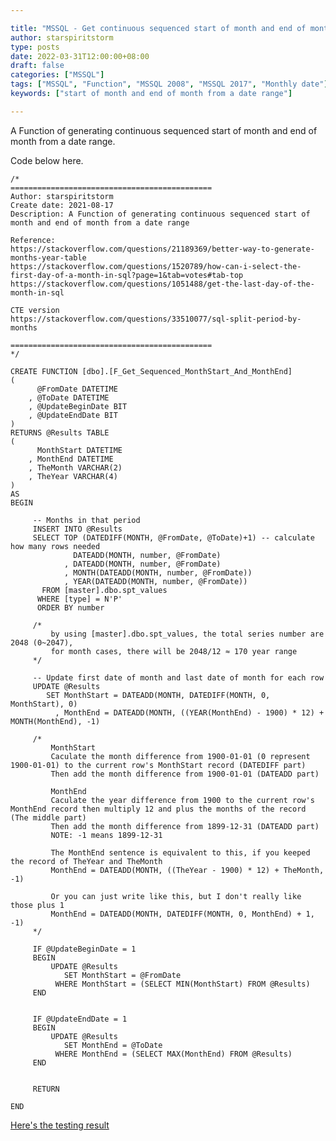 ```yaml
---

title: "MSSQL - Get continuous sequenced start of month and end of month from a date range"
author: starspiritstorm
type: posts
date: 2022-03-31T12:00:00+08:00
draft: false
categories: ["MSSQL"]
tags: ["MSSQL", "Function", "MSSQL 2008", "MSSQL 2017", "Monthly date"]
keywords: ["start of month and end of month from a date range"]

---
```



A Function of generating continuous sequenced start of month and end of month from a date range.


<!--more-->


Code below here.


	/*
	=============================================
	Author:	starspiritstorm
	Create date: 2021-08-17
	Description: A Function of generating continuous sequenced start of month and end of month from a date range 

	Reference: 
	https://stackoverflow.com/questions/21189369/better-way-to-generate-months-year-table
	https://stackoverflow.com/questions/1520789/how-can-i-select-the-first-day-of-a-month-in-sql?page=1&tab=votes#tab-top
	https://stackoverflow.com/questions/1051488/get-the-last-day-of-the-month-in-sql

	CTE version
	https://stackoverflow.com/questions/33510077/sql-split-period-by-months

	=============================================
	*/

	CREATE FUNCTION [dbo].[F_Get_Sequenced_MonthStart_And_MonthEnd]
	(
		  @FromDate DATETIME
		, @ToDate DATETIME
		, @UpdateBeginDate BIT
		, @UpdateEndDate BIT
	)
	RETURNS @Results TABLE 
	( 
		  MonthStart DATETIME
		, MonthEnd DATETIME 
		, TheMonth VARCHAR(2) 
		, TheYear VARCHAR(4)
	)
	AS
	BEGIN

		 -- Months in that period
		 INSERT INTO @Results
		 SELECT TOP (DATEDIFF(MONTH, @FromDate, @ToDate)+1) -- calculate how many rows needed
				  DATEADD(MONTH, number, @FromDate)
				, DATEADD(MONTH, number, @FromDate)
				, MONTH(DATEADD(MONTH, number, @FromDate))
				, YEAR(DATEADD(MONTH, number, @FromDate))
		   FROM [master].dbo.spt_values 
		  WHERE [type] = N'P' 
		  ORDER BY number

		 /*
			 by using [master].dbo.spt_values, the total series number are 2048 (0~2047), 
			 for month cases, there will be 2048/12 ≈ 170 year range
		 */

		 -- Update first date of month and last date of month for each row
		 UPDATE @Results
			SET MonthStart = DATEADD(MONTH, DATEDIFF(MONTH, 0, MonthStart), 0) 
			  , MonthEnd = DATEADD(MONTH, ((YEAR(MonthEnd) - 1900) * 12) + MONTH(MonthEnd), -1)
		 
		 /*
			 MonthStart
			 Caculate the month difference from 1900-01-01 (0 represent 1900-01-01) to the current row's MonthStart record (DATEDIFF part)
			 Then add the month difference from 1900-01-01 (DATEADD part)
		   
			 MonthEnd
			 Caculate the year difference from 1900 to the current row's MonthEnd record then multiply 12 and plus the months of the record (The middle part)
			 Then add the month difference from 1899-12-31 (DATEADD part)
			 NOTE: -1 means 1899-12-31
			 
			 The MonthEnd sentence is equivalent to this, if you keeped the record of TheYear and TheMonth
			 MonthEnd = DATEADD(MONTH, ((TheYear - 1900) * 12) + TheMonth, -1)
				
			 Or you can just write like this, but I don't really like those plus 1
			 MonthEnd = DATEADD(MONTH, DATEDIFF(MONTH, 0, MonthEnd) + 1, -1)
		 */

		 IF @UpdateBeginDate = 1
		 BEGIN
			 UPDATE @Results 
				SET MonthStart = @FromDate
			  WHERE MonthStart = (SELECT MIN(MonthStart) FROM @Results)
		 END


		 IF @UpdateEndDate = 1
		 BEGIN
			 UPDATE @Results 
				SET MonthEnd = @ToDate
			  WHERE MonthEnd = (SELECT MAX(MonthEnd) FROM @Results)
		 END


		 RETURN

	END
 


[Here's the testing result](https://dbfiddle.uk/?rdbms=sqlserver_2017&fiddle=167dd389fec46d8897cdd626e3f3631a)
	


